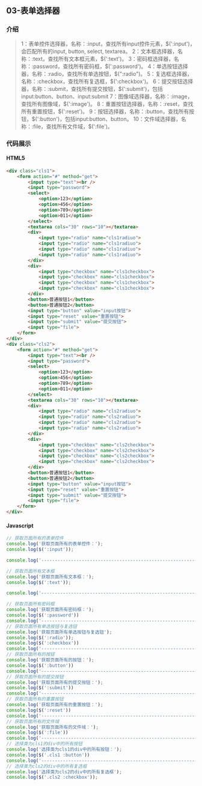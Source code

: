 ## 03-表单选择器

### 介绍

> 1：表单控件选择器，名称：:input，查找所有input控件元素，\$(':input')，会匹配所有的input, button, select, textarea。
> 2：文本框选择器，名称：:text，查找所有文本框元素，\$(':text')。
> 3：密码框选择器，名称：:password，查找所有密码框，\$(':password')。
> 4：单选按钮选择器，名称：:radio，查找所有单选按钮，\$(":radio")。
> 5：复选框选择器，名称：:checkbox，查找所有复选框，\$(':checkbox')。
> 6：提交按钮选择器，名称：:submit，查找所有提交按钮，\$(':submit')，包括input:button、button、input:submit
> 7：图像域选择器，名称：:image，查找所有图像域，\$(':image')。
> 8：重置按钮选择器，名称：:reset，查找所有重置按钮，\$(':reset')。
> 9：按钮选择器，名称：:button，查找所有按钮，\$(':button')，包括input:button、button。
> 10：文件域选择器，名称：:file，查找所有文件域，\$(':file')。
### 代码展示
#### HTML5
```html
<div class="cls1">
    <form action="#" method="get">
        <input type="text"><br />
        <input type="password">
        <select>
            <option>123</option>
            <option>456</option>
            <option>789</option>
            <option>011</option>
        </select>
        <textarea cols="30" rows="10"></textarea>
        <div>
            <input type="radio" name="cls1radiuo">
            <input type="radio" name="cls1radiuo">
            <input type="radio" name="cls1radiuo">
            <input type="radio" name="cls1radiuo">
        </div>
        <div>
            <input type="checkbox" name="cls1checkbox">
            <input type="checkbox" name="cls1checkbox">
            <input type="checkbox" name="cls1checkbox">
            <input type="checkbox" name="cls1checkbox">
        </div>
        <button>普通按钮1</button>
        <button>普通按钮2</button>
        <input type="button" value="input按钮">
        <input type="reset" value="重置按钮">
        <input type="submit" value="提交按钮">
        <input type="file">
    </form>
</div>
<div class="cls2">
    <form action="#" method="get">
        <input type="text"><br />
        <input type="password">
        <select>
            <option>123</option>
            <option>456</option>
            <option>789</option>
            <option>011</option>
        </select>
        <textarea cols="30" rows="10"></textarea>
        <div>
            <input type="radio" name="cls2radiuo">
            <input type="radio" name="cls2radiuo">
            <input type="radio" name="cls2radiuo">
            <input type="radio" name="cls2radiuo">
        </div>
        <div>
            <input type="checkbox" name="cls2checkbox">
            <input type="checkbox" name="cls2checkbox">
            <input type="checkbox" name="cls2checkbox">
            <input type="checkbox" name="cls2checkbox">
        </div>
        <button>普通按钮1</button>
        <button>普通按钮2</button>
        <input type="button" value="input按钮">
        <input type="reset" value="重置按钮">
        <input type="submit" value="提交按钮">
        <input type="file">
    </form>
</div>
```
#### Javascript
```javascript
// 获取页面所有的表单控件
console.log('获取页面所有的表单控件：');
console.log($(':input'));

console.log('----------------------------------------------------------');

// 获取页面所有文本框
console.log('获取页面所有文本框：');
console.log($(':text'));

console.log('----------------------------------------------------------');

// 获取页面所有密码框
console.log('获取页面所有密码框：');
console.log($(':password'))
console.log('----------------------------------------------------------')
// 获取页面所有单选按钮与复选钮
console.log('获取页面所有单选按钮与复选钮');
console.log($(':radio'));
console.log($(':checkbox'))
console.log('----------------------------------------------------------')
// 获取页面所有的按钮
console.log('获取页面所有的按钮：');
console.log($(':button'))
console.log('----------------------------------------------------------')
// 获取页面所有的提交按钮
console.log('获取页面所有的提交按钮：');
console.log($(':submit'))
console.log('----------------------------------------------------------')
// 获取页面所有的重置按钮
console.log('获取页面所有的重置按钮：');
console.log($(':reset'))
console.log('----------------------------------------------------------')
// 获取页面所有的文件域
console.log('获取页面所有的文件域：');
console.log($(':file'))
console.log('----------------------------------------------------------')
// 选择类为cls1的div中的所有按钮
console.log('选择类为cls1的div中的所有按钮：');
console.log($('.cls1 :button'))
console.log('----------------------------------------------------------')
// 选择类为cls2的div中的所有复选框
console.log('选择类为cls2的div中的所有复选框');
console.log($('.cls2 :checkbox'));
```